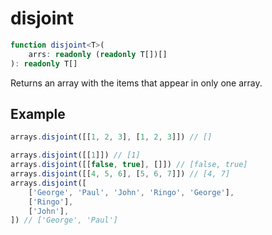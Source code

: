 # disjoint

```ts
function disjoint<T>(
    arrs: readonly (readonly T[])[]
): readonly T[]
```

Returns an array with the items that appear in only one array.

## Example

```ts
arrays.disjoint([[1, 2, 3], [1, 2, 3]]) // []
```

```ts
arrays.disjoint([[1]]) // [1]
arrays.disjoint([[false, true], []]) // [false, true]
arrays.disjoint([[4, 5, 6], [5, 6, 7]]) // [4, 7]
arrays.disjoint([
    ['George', 'Paul', 'John', 'Ringo', 'George'],
    ['Ringo'],
    ['John'],
]) // ['George', 'Paul']
```

